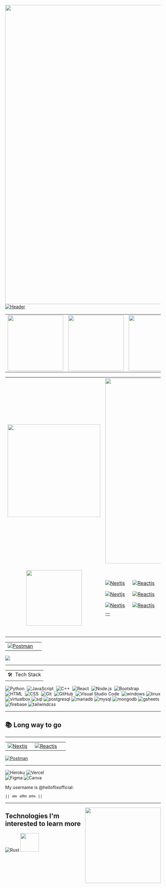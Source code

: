  <a><img align="center" width="969" src="https://www.pngmart.com/files/12/Golden-Line-PNG-Photo.png"/></a>
[![Header](https://utfs.io/f/e9e18976-cf1e-4b55-971a-3a633c395c44-bme1yl.jpg?raw=true "Header")](https://github.com/AntonioErdeljac)


<a href="https://github.com/helloflixofficial">
<table>
  <td>
   <img height="180em" src="https://github-readme-stats-eight-theta.vercel.app/api/top-langs/?username=helloflixofficial&theme=merko&layout=compact&langs_count=12&exclude_repo=gamebase&hide=objective-c,java,c,ruby,swift,kotlin,shell" />
  </td>
    <td>
      <img height="180em" src="https://github-readme-stats-sigma-five.vercel.app/api?username=helloflixofficial&count_private=true&show_icons=true&theme=merko" />
    </td>
    <td>
     <img align="center" height="180em" src="https://github-readme-streak-stats.herokuapp.com/?user=helloflixofficial&theme=merko"/>
    </td>
  </tr>
</table>
</a>


<table>
    <td><a><img align="center" width="300" src="https://www.pngmart.com/files/12/Golden-Line-PNG-Photo.png"/></a></td>
   <td><a><img align="center" width="600" src="https://clipart-library.com/new_gallery/675699_red-divider-png.png"/></a></td>
  </tr>

<tr>
    <td>
      <table>
        
  <p align="center">
<a href="https://github.com/helloflixofficial">
  <img height="180em" src="https://github-readme-stats-eight-theta.vercel.app/api/top-langs/?username=helloflixofficial&theme=merko&layout=compact&langs_count=12&exclude_repo=gamebase&hide=objective-c,java,c,ruby,swift,kotlin,shell" />
   </table>
    </td>
     <td>
      <table>
          <td>
      <tr>
  <a href="#"><img align="top" alt="Nextjs" src="https://img.shields.io/badge/Next.js-0095D5?style=flat&logo=next.js&logoColor=white"></a>
  &emsp;
   <a href="#"><img alt="Reactjs" src="https://img.shields.io/badge/ReactJS-0095D5?style=flat&logo=react&logoColor=white"></a>
  &emsp;
  </td> 
  <tr>

  <tr>
  <a href="#"><img align="top" alt="Nextjs" src="https://img.shields.io/badge/Next.js-0095D5?style=flat&logo=next.js&logoColor=white"></a>
  &emsp;
   <a href="#"><img alt="Reactjs" src="https://img.shields.io/badge/ReactJS-0095D5?style=flat&logo=react&logoColor=white"></a>
  &emsp;
  </td> 
  <tr>
        <tr>
  <a href="#"><img align="top" alt="Nextjs" src="https://img.shields.io/badge/Next.js-0095D5?style=flat&logo=next.js&logoColor=white"></a>
  &emsp;
   <a href="#"><img alt="Reactjs" src="https://img.shields.io/badge/ReactJS-0095D5?style=flat&logo=react&logoColor=white"></a>
  &emsp;      
  </td> 
  <tr>





    
  <a href="#"><img align="top" alt="Nextjs" src="https://img.shields.io/badge/Next.js-0095D5?style=flat&logo=next.js&logoColor=white"></a>
  &emsp;
   <a href="#"><img alt="Reactjs" src="https://img.shields.io/badge/ReactJS-0095D5?style=flat&logo=react&logoColor=white"></a>
  &emsp;         
  <tr>

 <tr>
  <a href="#"><img align="top" alt="Nextjs" src="https://img.shields.io/badge/Next.js-0095D5?style=flat&logo=next.js&logoColor=white"></a>
  &emsp;
   <a href="#"><img alt="Reactjs" src="https://img.shields.io/badge/ReactJS-0095D5?style=flat&logo=react&logoColor=white"></a>
  &emsp;      
  </td> 
</table>
    </td>
  </tr>
</a>
</p>


<table>
  <tr>
    <td>
<a href="#"><img alt="Postman" src="https://img.shields.io/badge/Postman-FF6C37?style=flat&logo=postman&logoColor=white"></a>
   &emsp;
    </td>
  </tr>
</table>





![](https://komarev.com/ghpvc/?username=helloflixofficial&color=00a0a0&style=plastic)

<hr>


<table style="cols">
    <tr>
        <td>
🛠 &nbsp;Tech Stack
        </td>
        </tr>
</table>

![Python](https://img.shields.io/badge/-Python-05122A?style=flat&logo=python)&nbsp;
![JavaScript](https://img.shields.io/badge/-JavaScript-05122A?style=flat&logo=javascript)&nbsp;
![C++](https://img.shields.io/badge/-C++-05122A?style=flat&logo=C%2B%2B&logoColor=00599C)&nbsp;
![React](https://img.shields.io/badge/-React-05122A?style=flat&logo=react)&nbsp;
![Node.js](https://img.shields.io/badge/-Node.js-05122A?style=flat&logo=node.js)&nbsp;
![Bootstrap](https://img.shields.io/badge/-Bootstrap-05122A?style=flat&logo=bootstrap&logoColor=563D7C)\
![HTML](https://img.shields.io/badge/-HTML-05122A?style=flat&logo=HTML5)&nbsp;
![CSS](https://img.shields.io/badge/-CSS-05122A?style=flat&logo=CSS3&logoColor=1572B6)&nbsp;
![Git](https://img.shields.io/badge/-Git-05122A?style=flat&logo=git)&nbsp;
![GitHub](https://img.shields.io/badge/-GitHub-05122A?style=flat&logo=github)&nbsp;
![Visual Studio Code](https://img.shields.io/badge/-Visual%20Studio%20Code-05122A?style=flat&logo=visual-studio-code&logoColor=007ACC)&nbsp;
![windows](https://img.shields.io/badge/Windows-0078D6?style=flat&logo=windows&logoColor=white)
![linux](https://img.shields.io/badge/Linux-ccc?style=flat&logo=linux&logoColor=black)
![virtualbox](https://img.shields.io/badge/VirtualBox-183A61?style=flat&logo=virtualbox&logoColor=white)
![sql](https://img.shields.io/badge/SQL-CC2927?style=flat&logo=microsoft-sql-server&logoColor=white)
![postgresql](https://img.shields.io/badge/PostgreSQL-336791?style=flat&logo=PostgreSQL&logoColor=white)
![mariadb](https://img.shields.io/badge/MariaDB-003545?style=flat&logo=MariaDB&logoColor=white)
![mysql](https://img.shields.io/badge/MySQL-4479A1?style=flat&logo=MySQL&logoColor=white)
![mongodb](https://img.shields.io/badge/MongoDB-47A248?style=flat&logo=MongoDB&logoColor=white)
![gsheets](https://img.shields.io/badge/Google-sheets-47A248?style=flat&logo=google-sheets&logoColor=white)
![firebase](https://img.shields.io/badge/Firebase-FFCA28?style=flat&logo=firebase&logoColor=black)
![tailwindcss](https://img.shields.io/badge/TailwindCSS-38B2AC?style=flat&logo=Tailwind-CSS&logoColor=white)

<hr>


## 📚 Long way to go
<hr>
<table>
  <tr>
    <td>
 <a href="#"><img alt="Nextjs" src="https://img.shields.io/badge/Next.js-0095D5?style=flat&logo=next.js&logoColor=white"></a>
  &emsp;
   <a href="#"><img alt="Reactjs" src="https://img.shields.io/badge/ReactJS-0095D5?style=flat&logo=react&logoColor=white"></a>
  &emsp;
   </td>
  </tr>
</table>


<a href="#"><img alt="Postman" src="https://img.shields.io/badge/Postman-FF6C37?style=flat&logo=postman&logoColor=white"></a>
   &emsp;



<hr>


![Heroku](https://img.shields.io/badge/Heroku-430098?style=for-the-badge&logo=heroku&logoColor=white)
![Vercel](https://img.shields.io/badge/Vercel-000000?style=for-the-badge&logo=vercel&logoColor=white)\
![Figma](https://img.shields.io/badge/Figma-F24E1E?style=for-the-badge&logo=figma&logoColor=white)
![Canva](https://img.shields.io/badge/Canva-%2300C4CC.svg?&style=for-the-badge&logo=Canva&logoColor=white)





My username is @helloflixofficial:
```
|| अंतः अस्ति प्रारंभः ||‌‎
```
---

 <img align="right" width="245" src="https://tse2.mm.bing.net/th?id=OIP.1_hXtG4jSft7V2RcCKOl8wHaLv&pid=Api&P=0&h=180"/>



## Technologies I'm interested to learn more 
  ![Rust](https://img.shields.io/badge/-Rust-333333?style=flat&logo=rust)
  <img src="https://raw.githubusercontent.com/numpy/numpy/main/branding/logo/primary/numpylogo.svg" width="60">


<Br>



  

  
